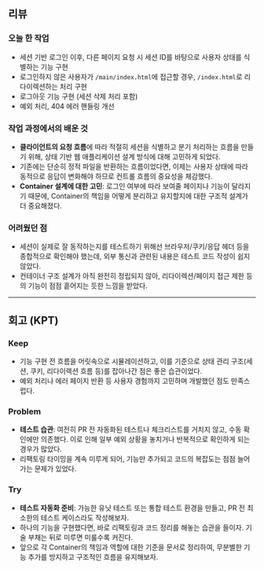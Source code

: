 ## 리뷰

### 오늘 한 작업
- 세션 기반 로그인 이후, 다른 페이지 요청 시 세션 ID를 바탕으로 사용자 상태를 식별하는 기능 구현
- 로그인하지 않은 사용자가 `/main/index.html`에 접근할 경우, `/index.html`로 리다이렉션하는 처리 구현
- 로그아웃 기능 구현 (세션 삭제 처리 포함)
- 예외 처리, 404 에러 핸들링 개선

### 작업 과정에서의 배운 것
- **클라이언트의 요청 흐름**에 따라 적절히 세션을 식별하고 분기 처리하는 흐름을 만들기 위해, 상태 기반 웹 애플리케이션 설계 방식에 대해 고민하게 되었다.
- 기존에는 단순히 정적 파일을 반환하는 흐름이었다면, 이제는 사용자 상태에 따라 동적으로 응답이 변화해야 하므로 컨트롤 흐름의 중요성을 체감했다.
- **Container 설계에 대한 고민**: 로그인 여부에 따라 보여줄 페이지나 기능이 달라지기 때문에, Container의 책임을 어떻게 분리하고 유지할지에 대한 구조적 설계가 더 중요해졌다.

### 어려웠던 점
- 세션이 실제로 잘 동작하는지를 테스트하기 위해선 브라우저/쿠키/응답 헤더 등을 종합적으로 확인해야 했는데, 외부 통신과 관련된 내용은 테스트 코드 작성이 쉽지 않았다.
- 컨테이너 구조 설계가 아직 완전히 정립되지 않아,  리다이렉션/페이지 접근 제한 등의 기능이 점점 흩어지는 듯한 느낌을 받았다.

---

## 회고 (KPT)

### Keep
- 기능 구현 전 흐름을 머릿속으로 시뮬레이션하고, 이를 기준으로 상태 관리 구조(세션, 쿠키, 리다이렉션 흐름 등)를 잡아나간 점은 좋은 습관이었다.
- 예외 처리나 에러 페이지 반환 등 사용자 경험까지 고민하며 개발했던 점도 만족스럽다.

### Problem
- **테스트 습관**: 여전히 PR 전 자동화된 테스트나 체크리스트를 거치지 않고, 수동 확인에만 의존했다. 이로 인해 일부 예외 상황을 놓치거나 반복적으로 확인하게 되는 경우가 많았다.
- 리팩토링 타이밍을 계속 미루게 되어, 기능만 추가되고 코드의 복잡도는 점점 늘어가는 문제가 있었다.

### Try
- **테스트 자동화 준비**: 가능한 유닛 테스트 또는 통합 테스트 환경을 만들고, PR 전 최소한의 테스트 케이스라도 작성해보자.
- 하나의 기능을 구현했다면, 바로 리팩토링과 코드 정리를 해놓는 습관을 들이자. 기술 부채는 뒤로 미루면 미룰수록 커진다.
- 앞으로 각 Container의 책임과 역할에 대한 기준을 문서로 정리하여, 무분별한 기능 추가를 방지하고 구조적인 흐름을 유지해보자.